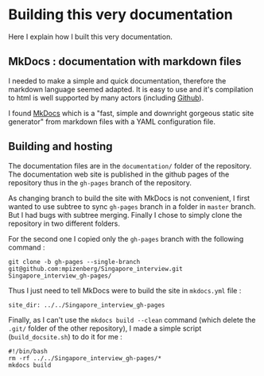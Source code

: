 # Building this very documentation

Here I explain how I built this very documentation.

## MkDocs : documentation with markdown files

I needed to make a simple and quick documentation, therefore the markdown language seemed adapted.
It is easy to use and it's compilation to html is well supported by many actors (including [Github](http://github.com)).

I found [MkDocs](http://www.mkdocs.org/) which is a "fast, simple and downright gorgeous static site generator" from markdown files with a YAML configuration file.

## Building and hosting

The documentation files are in the `documentation/` folder of the repository.
The documentation web site is published in the github pages of the repository thus in the `gh-pages` branch of the repository.

As changing branch to build the site with MkDocs is not convenient,
I first wanted to use subtree to sync `gh-pages` branch in a folder in `master` branch.
But I had bugs with subtree merging. Finally I chose to simply clone the repository in two different folders.

For the second one I copied only the `gh-pages` branch with the following command :
```
git clone -b gh-pages --single-branch git@github.com:mpizenberg/Singapore_interview.git Singapore_interview_gh-pages/
```
Thus I just need to tell MkDocs were to build the site in `mkdocs.yml` file :
```
site_dir: ../../Singapore_interview_gh-pages
```

Finally, as I can't use the `mkdocs build --clean` command (which delete the `.git/` folder of the other repository),
I made a simple script (`build_docsite.sh`) to do it for me :
```
#!/bin/bash
rm -rf ../../Singapore_interview_gh-pages/*
mkdocs build
```
